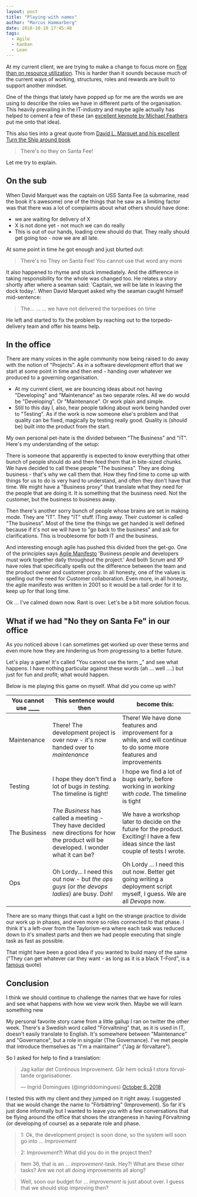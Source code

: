 ```yaml
---
layout: post
title: "Playing with names"
author: "Marcus Hammarberg"
date: 2018-10-10 17:45:48
tags:
  - Agile
  - Kanban
  - Lean
---
```


At my current client, we are trying to make a change to focus more on [flow than on resource utilization](http://www.marcusoft.net/2018/05/thinking-in-flow-some-recent-thoughts.html). This is harder than it sounds because much of the current ways of working, structures, roles and rewards are built to support another mindset.

One of the things that lately have popped up for me are the words we are using to describe the roles we have in different parts of the organisation. This heavily prevailing in the IT-industry and maybe agile actually has helped to cement a few of these (an [excellent keynote by Michael Feathers](https://www.youtube.com/watch?v=odJ8esf2h6E) put me onto that idea).

This also ties into a great quote from [David L. Marquet and his excellent Turn the Ship around book](https://www.amazon.com/Turn-Ship-Around-Turning-Followers-ebook/dp/B00AFPVP0Y)

> There's no they on Santa Fee!

Let me try to explain.

<!-- excerpt-end -->

## On the sub

When David Marquet was the captain on USS Santa Fee (a submarine, read the book it's awesome) one of the things that he saw as a limiting factor was that there was a lot of complaints about what others should have done:

- we are waiting for delivery of X
- X is not done yet - not much we can do really
- This is out of our hands, loading crew should do that. They really should get going too - now we are all late.

At some point in time he got enough and just blurted out:

> There's no They on Santa Fee! You cannot use that word any more

It also happened to rhyme and stuck immediately. And the difference in taking responsibility for the whole was changed too. He relates a story shortly after where a seaman said: 'Captain, we will be late in leaving the dock today.'. When David Marquet asked why the seaman caught himself mid-sentence:

> The... ... ... we have not delivered the torpedoes on time

He left and started to fix the problem by reaching out to the torpedo-delivery team and offer his teams help.

## In the office

There are many voices in the agile community now being raised to do away with the notion of "Projects". As in a software development effort that we start at some point in time and then end - handing over whatever we produced to a governing organisation.

- At my current client, we are bouncing ideas about not having "Developing" and "Maintenance" as two separate roles. All we do would be "Developing". Or "Maintenance". Or work plain and simple.
- Still to this day I, also, hear people talking about work being handed over to "Testing". As if the work is now someone else's problem and that quality can be fixed, magically by testing really good. Quality is (should be) built into the product from the start.

My own personal pet-hate is the divided between "The Business" and "IT". Here's my understanding of the setup:

There is someone that apparently is expected to know everything that other bunch of people should do and then feed them that in bite-sized chunks. We have decided to call these people "The business". They are doing business - that's why we call them that. How they find time to come up with things for us to do is very hard to understand, and often they don't have that time. We might have a "Business proxy" that translate what they need for the people that are doing it. It is something that the business need. Not the customer, but the business to business away.

Then there's another sorry bunch of people whose brains are set in making mode. They are "IT". They "IT" stuff. ITing away. Their customer is called "The business". Most of the time the things we get handed is well defined because if it's not we will have to "go back to the business" and ask for clarifications. This is troublesome for both IT and the business.

And interesting enough agile has pushed this divided from the get-go. One of the principles says [Agile Manifesto](http://agilemanifesto.org/) 'Business people and developers must work together daily throughout the project.' And both Scrum and XP have roles that specifically spells out the difference between the team and the product owner and customer proxy.
In all honesty, one of the values is spelling out the need for Customer collaboration. Even more, in all honesty, the agile manifesto was written in 2001 so it would be a tall order for it to keep up for that long time.

Ok ... I've calmed down now. Rant is over. Let's be a bit more solution focus.

## What if we had "No they on Santa Fe" in our office

As you noticed above I can sometimes get worked up over these terms and even more how they are hindering us from progressing to a better future.

Let's play a game! It's called "You cannot use the term **\_**" and see what happens. I have nothing particular against these words (ah ... well ....) but just for fun and profit; what would happen.

Below is me playing this game on myself. What did you come up with?

| You cannot use \_\_\_\_ | This sentence would then                                                                                                               | become this:                                                                                                                           |
| ----------------------- | -------------------------------------------------------------------------------------------------------------------------------------- | -------------------------------------------------------------------------------------------------------------------------------------- |
| Maintenance             | There! The development project is over now - it's now handed over to _maintenance_                                                     | There! We have done features and improvement for a while, and will continue to do some more features and improvements                  |
| Testing                 | I hope they don't find a lot of bugs in _testing_. The timeline is tight!                                                              | I hope we find a lot of bugs early, before working in _working with code_. The timeline is tight                                       |
| The Business            | _The Business_ has called a meeting - They have decided new directions for how the product will be developed. I wonder what it can be? | We have a workshop later to decide on the future for the product. Exciting! I have a few ideas since the last couple of tests I wrote. |
| Ops                     | Oh Lordy... I need this out now - but _the ops guys_ (or _the devops ladies_) are busy. Doh!                                           | Oh Lordy ... I need this out now. Better get going writing a deployment script myself, I guess. We are all _Devops_ now.               |

There are so many things that cast a light on the strange practice to divide our work up in phases, and even more so roles connected to that phase. I think it's a left-over from the Taylorism-era where each task was reduced down to it's smallest parts and then we had people executing that single task as fast as possible.

That might have been a good idea if you wanted to build many of the same ("They can get whatever car they want - as long as it is a black T-Ford", is a [famous](http://oplaunch.com/blog/2015/04/30/the-truth-about-any-color-so-long-as-it-is-black/) quote)

## Conclusion

I think we should continue to challenge the names that we have for roles and see what happens with how we view work then. Maybe we will learn something new

My personal favorite story came from a little gallup I ran on twitter the other week. There's a Swedish word called "Förvaltning" that, as it is used in IT, doesn't easily translate to English. It's somewhere between "Maintenance" and "Governance", but a role in singular (The Governance). I've met people that introduce themselves as "I'm a maintainer" ("Jag är förvaltare").

So I asked for help to find a translation:

<blockquote class="twitter-tweet" data-partner="tweetdeck"><p lang="sv" dir="ltr">Jag kallar det Continous Improvement. Går hem också I stora förvaltande organisationer.</p>&mdash; Ingrid Domingues (@ingriddomingues) <a href="https://twitter.com/ingriddomingues/status/1048450256638234624?ref_src=twsrc%5Etfw">October 6, 2018</a></blockquote>
<script async src="https://platform.twitter.com/widgets.js" charset="utf-8"></script>

I tested this with my client and they jumped on it right away. I suggested that we would change the name to "Förbättring" (Improvement). So far it's just done informally but I wanted to leave you with a few conversations that be flying around the office that shows the strangeness in having Förvaltning (or developing of course) as a separate role and phase.

> 1: Ok, the development project is soon done, so the system will soon go into ... _Improvement_
>
> 2: _Improvement_?! What did you do in the project then?

> Item 36, that is an ... _improvement_-task. Hey?! What are these other tasks? Are we not all doing improvements all along?

> Well, soon our budget for ... _improvement_ is just about over. I guess that we should stop improving then?
